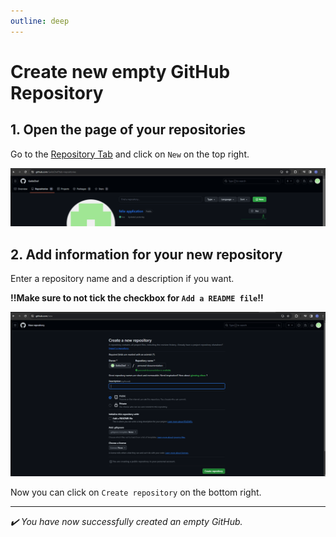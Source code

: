 ```yaml
---
outline: deep
---
```


# Create new empty GitHub Repository

## 1. Open the page of your repositories
Go to the [Repository Tab](www.github.com/GeiloChef?tab=repositories) and click on `New` on the top right.

![Gitub Repository Tab](./img/github-create-new-repository.png)

## 2. Add information for your new repository
Enter a repository name and a description if you want. 

**!!Make sure to not tick the checkbox for `Add a README file`!!**

![Gitub Repository Tab](./img/github-information-for-new-repository.png)

Now you can click on `Create repository` on the bottom right.

___

*:heavy_check_mark: You have now successfully created an empty GitHub.*

